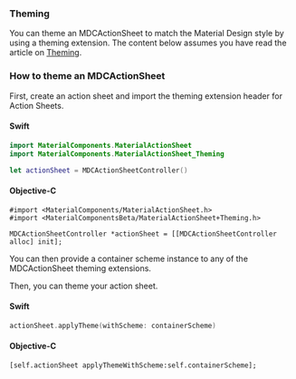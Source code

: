 ### Theming

You can theme an MDCActionSheet to match the Material Design style by using a theming extension. The content below assumes you have read the article on [Theming](../../docs/theming.md).

### How to theme an MDCActionSheet

First, create an action sheet and import the theming extension header for Action Sheets.

<!--<div class="material-code-render" markdown="1">-->
#### Swift
```swift
import MaterialComponents.MaterialActionSheet
import MaterialComponents.MaterialActionSheet_Theming

let actionSheet = MDCActionSheetController()
```

#### Objective-C

```objc
#import <MaterialComponents/MaterialActionSheet.h>
#import <MaterialComponentsBeta/MaterialActionSheet+Theming.h>

MDCActionSheetController *actionSheet = [[MDCActionSheetController alloc] init];
```
<!--</div>-->

You can then provide a container scheme instance to any of the MDCActionSheet theming extensions.

Then, you can theme your action sheet.

<!--<div class="material-code-render" markdown="1">-->
#### Swift
```swift
actionSheet.applyTheme(withScheme: containerScheme)
```

#### Objective-C

```objc
[self.actionSheet applyThemeWithScheme:self.containerScheme];
```
<!--</div>-->





